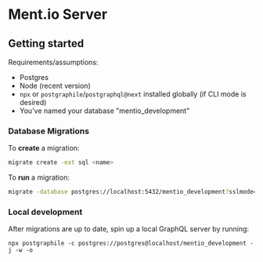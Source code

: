 # Ment.io Server

## Getting started

Requirements/assumptions:
- Postgres
- Node (recent version)
- `npx` or `postgraphile`/`postgraphql@next` installed globally (if CLI mode is desired)
- You've named your database "mentio_development"

### Database Migrations

To **create** a migration:

```bash
migrate create -ext sql <name>
```

To **run** a migration:

```bash
migrate -database postgres://localhost:5432/mentio_development?sslmode=disable -path ./ up 1
```

### Local development
After migrations are up to date, spin up a local GraphQL server by running:

```
npx postgraphile -c postgres://postgres@localhost/mentio_development -j -w -o
```